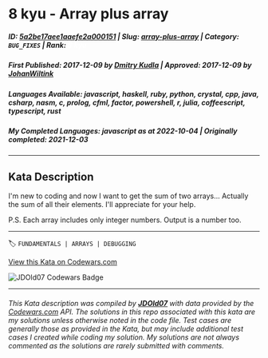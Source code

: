 # 8 kyu - Array plus array

##### **ID**: [5a2be17aee1aaefe2a000151](https://www.codewars.com/kata/5a2be17aee1aaefe2a000151) | **Slug**: [array-plus-array](https://www.codewars.com/kata/5a2be17aee1aaefe2a000151) | **Category**: `BUG_FIXES` | **Rank**: <span style="color:white">8 kyu</span>

##### **First Published**: 2017-12-09 ***by*** [Dmitry Kudla](https://www.codewars.com/users/Dmitry%20Kudla) | **Approved**: 2017-12-09 ***by*** [JohanWiltink](https://www.codewars.com/users/JohanWiltink)

##### **Languages Available**: javascript, haskell, ruby, python, crystal, cpp, java, csharp, nasm, c, prolog, cfml, factor, powershell, r, julia, coffeescript, typescript, rust

##### **My Completed Languages**: javascript ***as at*** 2022-10-04 | **Originally completed**: 2021-12-03

---

## Kata Description


I'm new to coding and now I want to get the sum of two arrays... Actually the sum of all their elements. I'll appreciate for your help.



P.S. Each array includes only integer numbers. Output is a number too.

---


🏷 `FUNDAMENTALS | ARRAYS | DEBUGGING`


[View this Kata on Codewars.com](https://www.codewars.com/kata/5a2be17aee1aaefe2a000151)

![](https://www.codewars.com/users/jdold07/badges/large "JDOld07 Codewars Badge")

---

###### *This Kata description was compiled by [**JDOld07**](https://tpstech.dev) with data provided by the [Codewars.com](https://www.codewars.com) API.  The solutions in this repo associated with this kata are my solutions unless otherwise noted in the code file.  Test cases are generally those as provided in the Kata, but may include additional test cases I created while coding my solution.  My solutions are not always commented as the solutions are rarely submitted with comments.*
